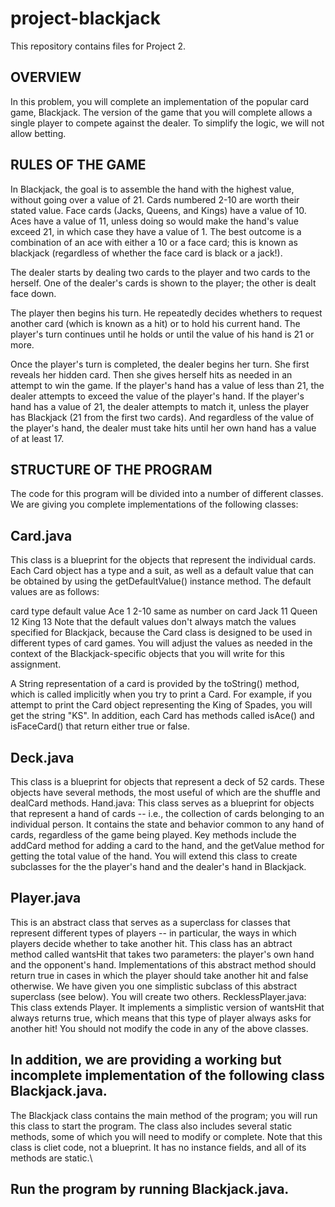 # project-blackjack
This repository contains files for Project 2.

OVERVIEW
--
In this problem, you will complete an implementation of the popular card game, Blackjack. The version of the game that you will complete allows a single player to compete against the dealer. To simplify the logic, we will not allow betting.

RULES OF THE GAME
--
In Blackjack, the goal is to assemble the hand with the highest value, without going over a value of 21. Cards numbered 2-10 are worth their stated value. Face cards (Jacks, Queens, and Kings) have a value of 10. Aces have a value of 11, unless doing so would make the hand's value exceed 21, in which case they have a value of 1. The best outcome is a combination of an ace with either a 10 or a face card; this is known as blackjack (regardless of whether the face card is black or a jack!).

The dealer starts by dealing two cards to the player and two cards to the herself. One of the dealer's cards is shown to the player; the other is dealt face down.

The player then begins his turn. He repeatedly decides whethers to request another card (which is known as a hit) or to hold his current hand. The player's turn continues until he holds or until the value of his hand is 21 or more.

Once the player's turn is completed, the dealer begins her turn. She first reveals her hidden card. Then she gives herself hits as needed in an attempt to win the game. If the player's hand has a value of less than 21, the dealer attempts to exceed the value of the player's hand. If the player's hand has a value of 21, the dealer attempts to match it, unless the player has Blackjack (21 from the first two cards). And regardless of the value of the player's hand, the dealer must take hits until her own hand has a value of at least 17.

STRUCTURE OF THE PROGRAM
--
The code for this program will be divided into a number of different classes. We are giving you complete implementations of the following classes:

Card.java
--
This class is a blueprint for the objects that represent the individual cards. Each Card object has a type and a suit, as well as a default value that can be obtained by using the getDefaultValue() instance method. The default values are as follows:

card type   default value
Ace             1
2-10            same as number on card
Jack            11
Queen         12
King            13
Note that the default values don't always match the values specified for Blackjack, because the Card class is designed to be used in different types of card games. You will adjust the values as needed in the context of the Blackjack-specific objects that you will write for this assignment.

A String representation of a card is provided by the toString() method, which is called implicitly when you try to print a Card. For example, if you attempt to print the Card object representing the King of Spades, you will get the string "KS". In addition, each Card has methods called isAce() and isFaceCard() that return either true or false.

Deck.java
--
This class is a blueprint for objects that represent a deck of 52 cards. These objects have several methods, the most useful of which are the shuffle and dealCard methods.
Hand.java: This class serves as a blueprint for objects that represent a hand of cards -- i.e., the collection of cards belonging to an individual person. It contains the state and behavior common to any hand of cards, regardless of the game being played. Key methods include the addCard method for adding a card to the hand, and the getValue method for getting the total value of the hand. You will extend this class to create subclasses for the the player's hand and the dealer's hand in Blackjack.

Player.java
--
This is an abstract class that serves as a superclass for classes that represent different types of players -- in particular, the ways in which players decide whether to take another hit. This class has an abtract method called wantsHit that takes two parameters: the player's own hand and the opponent's hand. Implementations of this abstract method should return true in cases in which the player should take another hit and false otherwise. We have given you one simplistic subclass of this abstract superclass (see below). You will create two others.
RecklessPlayer.java: This class extends Player. It implements a simplistic version of wantsHit that always returns true, which means that this type of player always asks for another hit!
You should not modify the code in any of the above classes.

In addition, we are providing a working but incomplete implementation of the following class Blackjack.java.
--
The Blackjack class contains the main method of the program; you will run this class to start the program. The class also includes several static methods, some of which you will need to modify or complete. Note that this class is cliet code, not a blueprint. It has no instance fields, and all of its methods are static.\

Run the program by running Blackjack.java.
--

